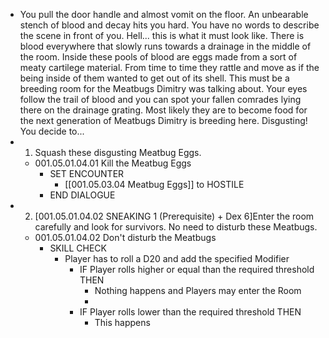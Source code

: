 - You pull the door handle and almost vomit on the floor. An unbearable stench of blood and decay hits you hard. You have no words to describe the scene in front of you. Hell... this is what it must look like. There is blood everywhere that slowly runs towards a drainage in the middle of the room. Inside these pools of blood are eggs made from a sort of meaty cartilege material. From time to time they rattle and move as if the being inside of them wanted to get out of its shell. This must be a breeding room for the Meatbugs Dimitry was talking about. Your eyes follow the trail of blood and you can spot your fallen comrades lying there on the drainage grating. Most likely they are to become food for the next generation of Meatbugs Dimitry is breeding here. Disgusting! You decide to...
- 1. Squash these disgusting Meatbug Eggs.
	- 001.05.01.04.01 Kill the Meatbug Eggs
		- SET ENCOUNTER
			- [[001.05.03.04 Meatbug Eggs]] to HOSTILE
		- END DIALOGUE
- 2. [001.05.01.04.02 SNEAKING 1 (Prerequisite) + Dex 6]Enter the room carefully and look for survivors. No need to disturb these Meatbugs.
	- 001.05.01.04.02 Don't disturb the Meatbugs
		- SKILL CHECK
			- Player has to roll a D20 and add the specified Modifier
				- IF Player rolls higher or equal than the required threshold THEN
					- Nothing happens and Players may enter the Room
					-
				- IF Player rolls lower than the required threshold THEN
					- This happens
